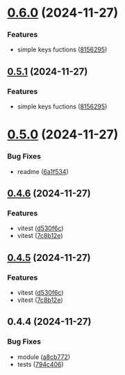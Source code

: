 # [0.6.0](https://github.com/andrehrferreira/cmmv-encryptor/compare/v0.5.0...v0.6.0) (2024-11-27)


### Features

* simple keys fuctions ([8156295](https://github.com/andrehrferreira/cmmv-encryptor/commit/8156295861c8cb012d18d2b26eba9bcb28f54c20))



## [0.5.1](https://github.com/andrehrferreira/cmmv-encryptor/compare/v0.5.0...v0.5.1) (2024-11-27)


### Features

* simple keys fuctions ([8156295](https://github.com/andrehrferreira/cmmv-encryptor/commit/8156295861c8cb012d18d2b26eba9bcb28f54c20))



# [0.5.0](https://github.com/andrehrferreira/cmmv-encryptor/compare/v0.4.6...v0.5.0) (2024-11-27)


### Bug Fixes

* readme ([6a1f534](https://github.com/andrehrferreira/cmmv-encryptor/commit/6a1f53451c6ab85a9c7236903de26c7e483beb75))



## [0.4.6](https://github.com/andrehrferreira/cmmv-encryptor/compare/v0.4.4...v0.4.6) (2024-11-27)


### Features

* vitest ([d530f6c](https://github.com/andrehrferreira/cmmv-encryptor/commit/d530f6c808ddd34ceabe1a9e9338d6fc2e010900))
* vitest ([7c8b12e](https://github.com/andrehrferreira/cmmv-encryptor/commit/7c8b12eabd920617ec335a22628bb9fe5c1b25a7))



## [0.4.5](https://github.com/andrehrferreira/cmmv-encryptor/compare/v0.4.4...v0.4.5) (2024-11-27)


### Features

* vitest ([d530f6c](https://github.com/andrehrferreira/cmmv-encryptor/commit/d530f6c808ddd34ceabe1a9e9338d6fc2e010900))
* vitest ([7c8b12e](https://github.com/andrehrferreira/cmmv-encryptor/commit/7c8b12eabd920617ec335a22628bb9fe5c1b25a7))



## 0.4.4 (2024-11-27)


### Bug Fixes

* module ([a8cb772](https://github.com/andrehrferreira/cmmv-encryptor/commit/a8cb77268f4c57ea446b7323afb24242c3771438))
* tests ([794c406](https://github.com/andrehrferreira/cmmv-encryptor/commit/794c4069e4557763a70122be37d2ca1680992bbc))



